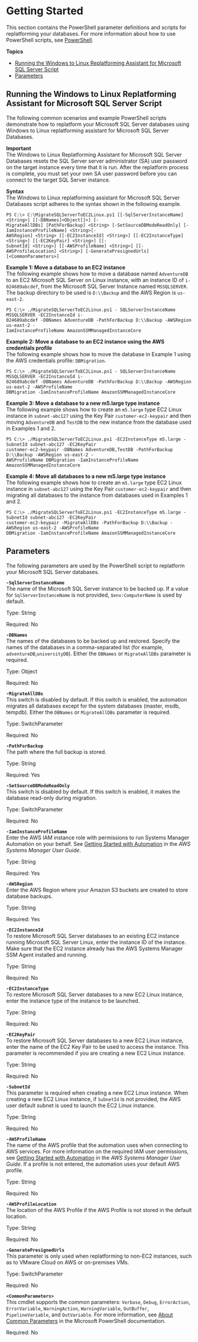 # Getting Started<a name="replatform-sql-server-getting-started"></a>

This section contains the PowerShell parameter definitions and scripts for replatforming your databases\. For more information about how to use PowerShell scripts, see [PowerShell](https://docs.microsoft.com/en-us/powershell/scripting/overview)\.

**Topics**
+ [Running the Windows to Linux Replatforming Assistant for Microsoft SQL Server Script](#replatform-sql-server-script)
+ [Parameters](#replatform-sql-server-parameters)

## Running the Windows to Linux Replatforming Assistant for Microsoft SQL Server Script<a name="replatform-sql-server-script"></a>

The following common scenarios and example PowerShell scripts demonstrate how to replatform your Microsoft SQL Server databases using Windows to Linux replatforming assistant for Microsoft SQL Server Databases\.

**Important**  
The Windows to Linux Replatforming Assistant for Microsoft SQL Server Databases resets the SQL Server server administrator \(SA\) user password on the target instance every time that it is run\. After the replatform process is complete, you must set your own SA user password before you can connect to the target SQL Server instance\.

**Syntax**  
The Windows to Linux replatforming assistant for Microsoft SQL Server Databases script adheres to the syntax shown in the following example\.

```
PS C:\> C:\MigrateSQLServerToEC2Linux.ps1 [[-SqlServerInstanceName] <String>] [[-DBNames]<Object[]>] [-
MigrateAllDBs] [PathForBackup] <String> [-SetSourceDBModeReadOnly] [-IamInstanceProfileName] <String>[-
AWSRegion] <String> [[-EC2InstanceId] <String>] [[-EC2InstanceType] <String>] [[-EC2KeyPair] <String>] [[-
SubnetId] <String>] [[-AWSProfileName] <String>] [[-AWSProfileLocation] <String>] [-GeneratePresignedUrls]
[<CommonParameters>]
```

**Example 1: Move a database to an EC2 instance**  
The following example shows how to move a database named `AdventureDB` to an EC2 Microsoft SQL Server on Linux instance, with an instance ID of `i-024689abcdef`, from the Microsoft SQL Server Instance named `MSSQLSERVER`\. The backup directory to be used is `D:\\Backup` and the AWS Region is `us-east-2`\.

```
PS C:\> ./MigrateSQLServerToEC2Linux.ps1 - SQLServerInstanceName MSSQLSERVER -EC2InstanceId i-
024689abcdef -DBNames AdventureDB -PathForBackup D:\\Backup -AWSRegion us-east-2 -
IamInstanceProfileName AmazonSSMManagedInstanceCore
```

**Example 2: Move a database to an EC2 instance using the AWS credentials profile**  
The following example shows how to move the database in Example 1 using the AWS credentials profile: `DBMigration`\.

```
PS C:\> ./MigrateSQLServerToEC2Linux.ps1 - SQLServerInstanceName MSSQLSERVER -EC2InstanceId i-
024689abcdef -DBNames AdventureDB -PathForBackup D:\\Backup -AWSRegion us-east-2 -AWSProfileName
DBMigration -IamInstanceProfileName AmazonSSMManagedInstanceCore
```

**Example 3: Move a database to a new m5\.large type instance**  
The following example shows how to create an `m5.large` type EC2 Linux instance in `subnet-abc127` using the Key Pair `customer-ec2-keypair` and then moving `AdventureDB` and `TestDB` to the new instance from the database used in Examples 1 and 2\.

```
PS C:\> ./MigrateSQLServerToEC2Linux.ps1 -EC2InstanceType m5.large -SubnetId subnet-abc127 -EC2KeyPair
customer-ec2-keypair -DBNames AdventureDB,TestDB -PathForBackup D:\\Backup -AWSRegion us-east-2 -
AWSProfileName DBMigration -IamInstanceProfileName AmazonSSMManagedInstanceCore
```

**Example 4: Move all databases to a new m5\.large type instance**  
The following example shows how to create an `m5.large` type EC2 Linux instance in `subnet-abc127` using the Key Pair `customer-ec2-keypair` and then migrating all databases to the instance from databases used in Examples 1 and 2\.

```
PS C:\> ./MigrateSQLServerToEC2Linux.ps1 -EC2InstanceType m5.large -SubnetId subnet-abc127 -EC2KeyPair
customer-ec2-keypair -MigrateAllDBs -PathForBackup D:\\Backup -AWSRegion us-east-2 -AWSProfileName
DBMigration -IamInstanceProfileName AmazonSSMManagedInstanceCore
```

## Parameters<a name="replatform-sql-server-parameters"></a>

The following parameters are used by the PowerShell script to replatform your Microsoft SQL Server databases\.

**`-SqlServerInstanceName`**  
The name of the Microsoft SQL Server instance to be backed up\. If a value for `SqlServerInstanceName` is not provided, `$env:ComputerName` is used by default\.

Type: String

Required: No

**`-DBNames`**  
The names of the databases to be backed up and restored\. Specify the names of the databases in a comma\-separated list \(for example, `adventureDB`,`universityDB`\)\. Either the `DBNames` or `MigrateAllDBs` parameter is required\.

Type: Object

Required: No

**`-MigrateAllDBs`**  
This switch is disabled by default\. If this switch is enabled, the automation migrates all databases except for the system databases \(master, msdb, tempdb\)\. Either the `DBNames` or `MigrateAllDBs` parameter is required\.

Type: SwitchParameter

Required: No

**`-PathForBackup`**  
The path where the full backup is stored\.

Type: String

Required: Yes

**`-SetSourceDBModeReadOnly`**  
This switch is disabled by default\. If this switch is enabled, it makes the database read\-only during migration\.

Type: SwitchParameter

Required: No

**`-IamInstanceProfileName`**  
Enter the AWS IAM instance role with permissions to run Systems Manager Automation on your behalf\. See [Getting Started with Automation](https://docs.aws.amazon.com/systems-manager/latest/userguide/automation-setup.html) in the *AWS Systems Manager User Guide*\.

Type: String

Required: Yes

**`-AWSRegion`**  
Enter the AWS Region where your Amazon S3 buckets are created to store database backups\.

Type: String

Required: Yes

**`-EC2InstanceId`**  
To restore Microsoft SQL Server databases to an existing EC2 instance running Microsoft SQL Server Linux, enter the instance ID of the instance\. Make sure that the EC2 instance already has the AWS Systems Manager SSM Agent installed and running\.

Type: String

Required: No

**`-EC2InstanceType`**  
To restore Microsoft SQL Server databases to a new EC2 Linux instance, enter the instance type of the instance to be launched\.

Type: String

Required: No

**`-EC2KeyPair`**  
To restore Microsoft SQL Server databases to a new EC2 Linux instance, enter the name of the EC2 Key Pair to be used to access the instance\. This parameter is recommended if you are creating a new EC2 Linux instance\.

Type: String

Required: No

**`-SubnetId`**  
This parameter is required when creating a new EC2 Linux instance\. When creating a new EC2 Linux instance, if `SubnetId` is not provided, the AWS user default subnet is used to launch the EC2 Linux instance\.

Type: String

Required: No

**`-AWSProfileName`**  
The name of the AWS profile that the automation uses when connecting to AWS services\. For more information on the required IAM user permissions, see [Getting Started with Automation](https://docs.aws.amazon.com/systems-manager/latest/userguide/automation-setup.html) in the *AWS Systems Manager User Guide*\. If a profile is not entered, the automation uses your default AWS profile\.

Type: String

Required: No

**`-AWSProfileLocation`**  
The location of the AWS Profile if the AWS Profile is not stored in the default location\.

Type: String

Required: No

**`-GeneratePresignedUrls`**  
This parameter is only used when replatforming to non\-EC2 instances, such as to VMware Cloud on AWS or on\-premises VMs\.

Type: SwitchParameter

Required: No

**`<CommonParameters>`**  
This cmdlet supports the common parameters: `Verbose`, `Debug`, `ErrorAction`, `ErrorVariable`, `WarningAction`, `WarningVariable`, `OutBuffer`, `PipelineVariable`, and `OutVariable`\. For more information, see [About Common Parameters](https://docs.microsoft.com/en-us/powershell/module/microsoft.powershell.core/about/about_commonparameters?view=powershell-6) in the Microsoft PowerShell documentation\.

Required: No